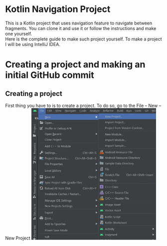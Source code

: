 # Kotlin Navigation Project
This is a Kotlin project that uses navigation feature to navigate between fragments. You can clone it and use it or follow the instructions and make one yourself.  
Here is the complete guide to make such project yourself. To make a project I will be using IntelliJ IDEA.

# Creating a project and making an initial GitHub commit
## Creating a project
First thing you have to is to create a project. To do so, go to the File – New – New Project
<img src="README%20Images/createnewproject.jpg" width="400">
